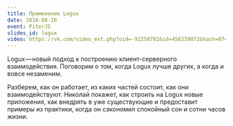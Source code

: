 ```yaml
---
title: Применение Logux
date: 2018-08-16
event: PiterJS
slides_id: logux
video: https://vk.com/video_ext.php?oid=-92250781&id=456239072&hash=874df1462b79d3c2&hd=2&t=1h2m00s
---
```


Logux — новый подход к построению клиент-серверного взаимодействия. Поговорим о том, когда Logux лучше других, а когда и вовсе незаменим.

Разберем, как он работает, из каких частей состоит, как они взаимодействуют.
Николай покажет, как строить на Logux новые приложения,
как внедрять в уже существующие и предоставит примеры из практики,
когда он сэкономил спокойный сон и сотни часов жизни.
